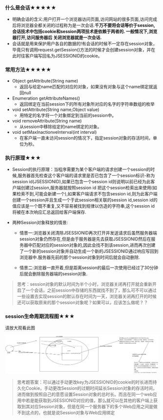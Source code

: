 ### 什么是会话★★★★★

* 明确会话的含义:用户打开一个浏览器访问页面,访问网站的很多页面,访问完成后将浏览器全都关闭的过程称为是一次会话.**千万不要将会话等价于session,会话技术中包括cookie和session两项技术是依赖于两者的.  一般情况下,浏览器打开,访问服务器后 关闭浏览器就是一次会话.**
* 会话就是用来保护用户各自的数据的!有会话的时候不一定存在session对象，毕竟只有调用request.getSession()方法的时候才会创建session对象，并在此时往客户端写回名为JSESSIONID的cookie。

### 常用方法★★★★★

* Object getAttribute(String name)
  * 返回与给定name匹配的对应的对象，如果没有对象与这个name绑定就返回null
* Enumeration getAttributeNames()
  * 返回绑定在当前session下的所有对象所对应的名字的字符串数组的枚举
* void setAttribute(String name,Object value)
  * 用特定的名字将一个对象绑定到当前的session中。
* void removeAttribute(String name)
  * 从session中移除给定的name绑定的对象。
* void setMaxInactionveInterval(int interval)
  * 在客户端一直未访问session的情况下，指定session对象的存活时间，单位为秒。

### 执行原理★★★

* Session的执行原理：当程序需要为某个客户端的请求创建一个session的时候,服务器首先检查这个客户端的请求里是否已包含了一个session标识-称为session id(JSESSIONID),如果已包含一个session id则说明以前已经为此客户端创建过session,服务器就按照session
  id 把这个session检索出来使用(如果检索不到,可能会新建一个),如果客户端请求不包含session id,则为此客户端创建一个session并且生成一个于此session相关联的session
  id,session id的值应该是一个既不重复,又不容易被找到规律以仿造的字符串,这个session id将被在本次响应汇总返回给客户端保存.

* 两种Session对象释放的情景:

  * 情景一:浏览器关闭清除JSESSIONID再次打开并发送请求后虽然服务器端session对象仍然存在,但是由于服务器是先去获取JSESSIONID然后在服务器中匹配对应的session对象的,因此会找不到该session,进而再次创建了一个新的session对象并自动生成一个新的JSESSIONID通过响应写回到浏览器中.服务器先前的那个session对象到时间后就会自动删除.


  * 情景二:浏览器一直开着,但是距离session的最后一次使用已经过了30分钟后就会删除服务器端的session对象.

> 思考：session对象的默认时间为半个小时，浏览器关闭再打开就会重新开启了一个会话，之前session中存储的东西就找不到了，那么可不可以通过一些设置去实现session的默认存在时间为一天，浏览器关闭再打开的时候还可以获取原来的那个session对象呢？如果可以，应该怎么做呢？？

### session生命周期流程图★★★

请放大观看此图

![Session原理图](../images/Session原理图.png)

> 思考题答案：可以通过手动更改key为JSESSIONID的cookie的时长进而持久化Cookie，手动更改Session的过期时间延长Session对象的存活时间，进而做到按照自己的意愿设置Session对象的总时长。而且在同一个web应用中若是能获取到JSESSIONID对应的值，那么就可以在其他的客户端上获取到其对应Session对象，但是在同一个服务器下的多个Web应用之间是做不到这点的，也就是说Session对象与Web应用绑定